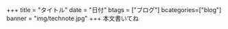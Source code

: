 +++
title = "タイトル"
date = "日付"
btags = ["ブログ"]
bcategories=["blog"]
banner = "img/technote.jpg"
+++
本文書いてね
